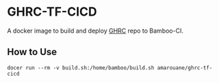 # GHRC-TF-CICD

A docker image to build and deploy [GHRC](https://gitlab.com/ghrc-cloud/ghrc-tf-deploy) repo  to Bamboo-CI.

## How to Use
`docer run --rm -v build.sh:/home/bamboo/build.sh amarouane/ghrc-tf-cicd`


